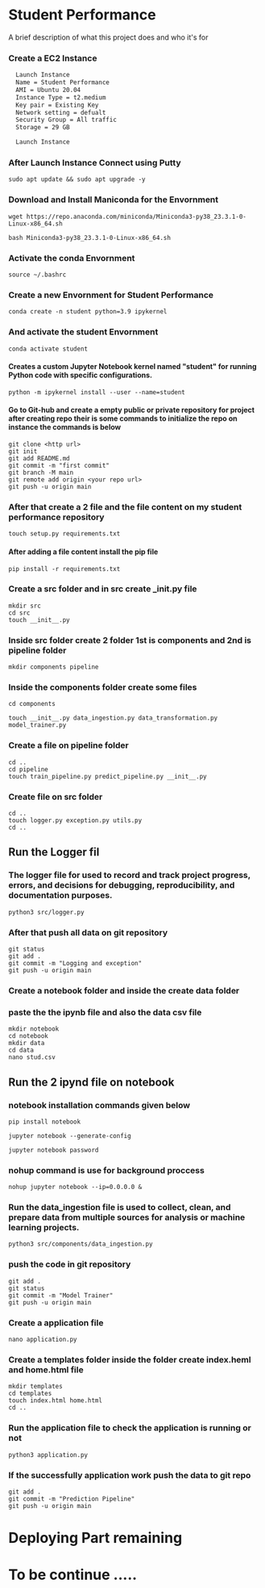 
# Student Performance

A brief description of what this project does and who it's for


### Create a EC2 Instance 

```bash
  Launch Instance
  Name = Student Performance
  AMI = Ubuntu 20.04
  Instance Type = t2.medium 
  Key pair = Existing Key
  Network setting = defualt
  Security Group = All traffic
  Storage = 29 GB

  Launch Instance
```

### After Launch Instance Connect using Putty

```
sudo apt update && sudo apt upgrade -y
```

### Download and Install Maniconda for the Envornment

```
wget https://repo.anaconda.com/miniconda/Miniconda3-py38_23.3.1-0-Linux-x86_64.sh
```
```
bash Miniconda3-py38_23.3.1-0-Linux-x86_64.sh
```
### Activate the conda Envornment
```
source ~/.bashrc
```
### Create a new Envornment for Student Performance
```
conda create -n student python=3.9 ipykernel
```
### And activate the student Envornment
```
conda activate student
```
#### Creates a custom Jupyter Notebook kernel named "student" for running Python code with specific configurations.
```
python -m ipykernel install --user --name=student
```
#### Go to Git-hub and create a empty public or private repository for project after creating repo their is some commands to initialize the repo on instance the commands is below 
```
git clone <http url>
git init
git add README.md
git commit -m "first commit"
git branch -M main
git remote add origin <your repo url>
git push -u origin main
```
### After that create a 2 file and the file content on my student performance repository
```
touch setup.py requirements.txt
```
#### After adding a file content install the pip file 
```
pip install -r requirements.txt
```
### Create a src folder and in src create ___init__.py file
```
mkdir src
cd src
touch __init__.py
```
### Inside src folder create 2 folder 1st is components and 2nd is pipeline folder  
```
mkdir components pipeline
```
### Inside the components folder create some files 
```
cd components 

touch __init__.py data_ingestion.py data_transformation.py model_trainer.py
```
### Create a file on pipeline folder
```
cd ..
cd pipeline 
touch train_pipeline.py predict_pipeline.py __init__.py

```
### Create file on src folder 
```
cd ..
touch logger.py exception.py utils.py  
cd ..
```
## Run the Logger fil
### The logger file for used to record and track project progress, errors, and decisions for debugging, reproducibility, and documentation purposes.
```
python3 src/logger.py
```
###  After that push all data on git repository
```
git status
git add . 
git commit -m "Logging and exception"
git push -u origin main
```
### Create a notebook folder and inside the create data folder 
### paste the the ipynb file and also the data csv file 
```
mkdir notebook
cd notebook
mkdir data 
cd data 
nano stud.csv
```
## Run the 2 ipynd file on notebook 
### notebook installation commands given below 
```
pip install notebook
```
```
jupyter notebook --generate-config
```
```
jupyter notebook password
```
### nohup command is use for background proccess
```
nohup jupyter notebook --ip=0.0.0.0 &
```
### Run the data_ingestion file is used to collect, clean, and prepare data from multiple sources for analysis or machine learning projects.
```
python3 src/components/data_ingestion.py
```
### push the code in git repository
```
git add .
git status 
git commit -m "Model Trainer"
git push -u origin main
```
### Create a application file 
```
nano application.py
```
### Create a templates folder inside the folder create index.heml and home.html file 
```
mkdir templates
cd templates
touch index.html home.html
cd ..
```
### Run the application file to check the application is running or not 
```
python3 application.py
```
### If the successfully application work push the data to git repo
```
git add .
git commit -m "Prediction Pipeline"
git push -u origin main
```
# Deploying Part remaining 
# To be continue .....
